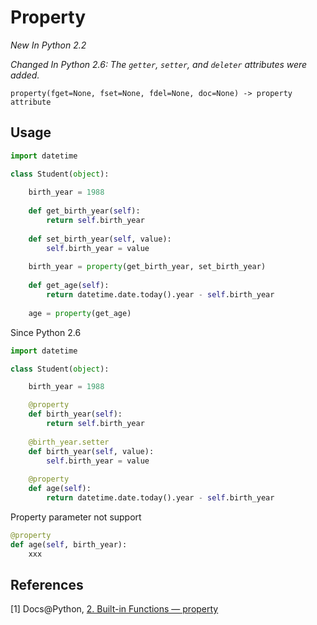 # Property

*New In Python 2.2*

*Changed In Python 2.6: The `getter`, `setter`, and `deleter` attributes were added.*

```
property(fget=None, fset=None, fdel=None, doc=None) -> property attribute
```

## Usage

```python
import datetime

class Student(object):
    
    birth_year = 1988
    
    def get_birth_year(self):
        return self.birth_year
    
    def set_birth_year(self, value):
        self.birth_year = value
    
    birth_year = property(get_birth_year, set_birth_year)
    
    def get_age(self):
        return datetime.date.today().year - self.birth_year
    
    age = property(get_age)
```

Since Python 2.6

```python
import datetime

class Student(object):

    birth_year = 1988

    @property
    def birth_year(self):
        return self.birth_year
    
    @birth_year.setter
    def birth_year(self, value):
        self.birth_year = value
    
    @property
    def age(self):
        return datetime.date.today().year - self.birth_year
```

Property parameter not support

```python
@property
def age(self, birth_year):
    xxx
```

## References

[1] Docs@Python, [2. Built-in Functions — property](https://docs.python.org/2/library/functions.html#property)